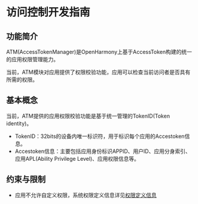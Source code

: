 # 访问控制开发指南

## 功能简介
ATM(AccessTokenManager)是OpenHarmony上基于AccessToken构建的统一的应用权限管理能力。

当前，ATM模块对应用提供了权限校验功能，应用可以检查当前访问者是否具有所需的权限。


## 基本概念

当前，ATM提供的应用权限校验功能是基于统一管理的TokenID(Token identity)。

- TokenID：32bits的设备内唯一标识符，用于标识每个应用的Accestoken信息。
- Accestoken信息：主要包括应用身份标识APPID、用户ID、应用分身索引、应用APL(Ability Privilege Level)、应用权限信息等。

## 约束与限制

 - 应用不允许自定义权限，系统权限定义信息详见[权限定义信息](https://gitee.com/openharmony/resources/blob/master/systemres/main/config.json)